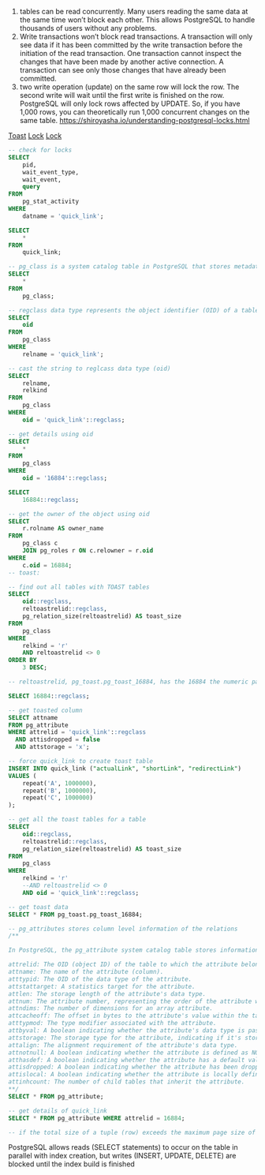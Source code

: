 1. tables can be read concurrently. Many users reading the same data at the same time won’t block each other. This allows PostgreSQL to handle thousands of users without any problems.
2. Write transactions won’t block read transactions. A transaction will only see data if it has been committed by the write transaction before the initiation of the read transaction. One transaction cannot inspect the changes that have been made by another active connection. A transaction can see only those changes that have already been committed.
3. two write operation (update) on the same row will lock the row. The second write will wait until the first write is finished on the row. PostgreSQL will only lock rows affected by UPDATE. So, if you have 1,000 rows, you can theoretically run 1,000 concurrent changes on the same table.
   https://shiroyasha.io/understanding-postgresql-locks.html

[Toast](https://www.percona.com/blog/unlocking-the-secrets-of-toast-how-to-optimize-large-column-storage-in-postgresql-for-top-performance-and-scalability/#:~:text=Therefore%2C%20TOAST%20is%20a%20storage,separately%20from%20the%20main%20table.)
[Lock](https://www.linuxtopia.org/online_books/database_guides/Practical_PostgreSQL_database/PostgreSQL_r27479.htm#:~:text=The%20ACCESS%20SHARE%20MODE%20lock,acquired%20on%20the%20same%20table.)
[Lock](https://engineering.nordeus.com/postgres-locking-revealed/)

```sql
-- check for locks
SELECT
	pid,
	wait_event_type,
	wait_event,
	query
FROM
	pg_stat_activity
WHERE
	datname = 'quick_link';

SELECT
	*
FROM
	quick_link;

-- pg_class is a system catalog table in PostgreSQL that stores metadata about tables, indexes, views, and other relations in the database.
SELECT
	*
FROM
	pg_class;

-- regclass data type represents the object identifier (OID) of a table or relation in the system catalog
SELECT
	oid
FROM
	pg_class
WHERE
	relname = 'quick_link';

-- cast the string to reglcass data type (oid)
SELECT
	relname,
	relkind
FROM
	pg_class
WHERE
	oid = 'quick_link'::regclass;

-- get details using oid
SELECT
	*
FROM
	pg_class
WHERE
	oid = '16884'::regclass;

SELECT
	16884::regclass;

-- get the owner of the object using oid
SELECT
	r.rolname AS owner_name
FROM
	pg_class c
	JOIN pg_roles r ON c.relowner = r.oid
WHERE
	c.oid = 16884;
-- toast:

-- find out all tables with TOAST tables
SELECT
	oid::regclass,
	reltoastrelid::regclass,
	pg_relation_size(reltoastrelid) AS toast_size
FROM
	pg_class
WHERE
	relkind = 'r'
	AND reltoastrelid <> 0
ORDER BY
	3 DESC;

-- reltoastrelid, pg_toast.pg_toast_16884, has the 16884 the numeric part which is the parent relation of the toast. Using this we can get the parent;

SELECT 16884::regclass;

-- get toasted column
SELECT attname
FROM pg_attribute
WHERE attrelid = 'quick_link'::regclass
  AND attisdropped = false
  AND attstorage = 'x';

-- force quick_link to create toast table
INSERT INTO quick_link ("actualLink", "shortLink", "redirectLink")
VALUES (
    repeat('A', 1000000),
    repeat('B', 1000000),
    repeat('C', 1000000)
);

-- get all the toast tables for a table
SELECT
	oid::regclass,
	reltoastrelid::regclass,
	pg_relation_size(reltoastrelid) AS toast_size
FROM
	pg_class
WHERE
	relkind = 'r'
	--AND reltoastrelid <> 0
	AND oid = 'quick_link'::regclass;

-- get toast data
SELECT * FROM pg_toast.pg_toast_16884;

-- pg_attributes stores column level information of the relations
/**

In PostgreSQL, the pg_attribute system catalog table stores information about the attributes (columns) of a table, including their names, data types, constraints, and other metadata. It provides valuable insights into the structure and characteristics of a table's columns. Here's a brief explanation of the columns in the pg_attribute table:

attrelid: The OID (object ID) of the table to which the attribute belongs.
attname: The name of the attribute (column).
atttypid: The OID of the data type of the attribute.
attstattarget: A statistics target for the attribute.
attlen: The storage length of the attribute's data type.
attnum: The attribute number, representing the order of the attribute within the table's column list.
attndims: The number of dimensions for an array attribute.
attcacheoff: The offset in bytes to the attribute's value within the table's tuple.
atttypmod: The type modifier associated with the attribute.
attbyval: A boolean indicating whether the attribute's data type is passed by value or reference.
attstorage: The storage type for the attribute, indicating if it's stored on disk or in memory.
attalign: The alignment requirement of the attribute's data type.
attnotnull: A boolean indicating whether the attribute is defined as NOT NULL.
atthasdef: A boolean indicating whether the attribute has a default value defined.
attisdropped: A boolean indicating whether the attribute has been dropped (no longer exists).
attislocal: A boolean indicating whether the attribute is locally defined in the table or inherited from a parent table.
attinhcount: The number of child tables that inherit the attribute.
**/
SELECT * FROM pg_attribute;

-- get details of quick_link
SELECT * FROM pg_attribute WHERE attrelid = 16884;

-- if the total size of a tuple (row) exceeds the maximum page size of 8KB, it can trigger TOAST compression

```

PostgreSQL allows reads (SELECT statements) to occur on the table in parallel with index creation, but writes (INSERT, UPDATE, DELETE) are blocked until the index build is finished
